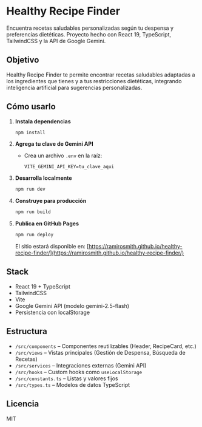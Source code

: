 # Healthy Recipe Finder

Encuentra recetas saludables personalizadas según tu despensa y preferencias dietéticas. Proyecto hecho con React 19, TypeScript, TailwindCSS y la API de Google Gemini.

## Objetivo

Healthy Recipe Finder te permite encontrar recetas saludables adaptadas a los ingredientes que tienes y a tus restricciones dietéticas, integrando inteligencia artificial para sugerencias personalizadas.

## Cómo usarlo

1. **Instala dependencias**
   ```bash
   npm install
   ```

2. **Agrega tu clave de Gemini API**
   - Crea un archivo `.env` en la raíz:
     ```
     VITE_GEMINI_API_KEY=tu_clave_aqui
     ```

3. **Desarrolla localmente**
   ```bash
   npm run dev
   ```

4. **Construye para producción**
   ```bash
   npm run build
   ```

5. **Publica en GitHub Pages**
   ```bash
   npm run deploy
   ```
   El sitio estará disponible en:
   [https://ramirosmith.github.io/healthy-recipe-finder/](https://ramirosmith.github.io/healthy-recipe-finder/)

## Stack

- React 19 + TypeScript
- TailwindCSS
- Vite
- Google Gemini API (modelo gemini-2.5-flash)
- Persistencia con localStorage

## Estructura

- `/src/components` – Componentes reutilizables (Header, RecipeCard, etc.)
- `/src/views` – Vistas principales (Gestión de Despensa, Búsqueda de Recetas)
- `/src/services` – Integraciones externas (Gemini API)
- `/src/hooks` – Custom hooks como `useLocalStorage`
- `/src/constants.ts` – Listas y valores fijos
- `/src/types.ts` – Modelos de datos TypeScript

## Licencia

MIT
